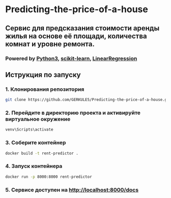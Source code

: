 # Predicting-the-price-of-a-house
## Сервис для предсказания стоимости аренды жилья на основе её площади, количества комнат и уровне ремонта.
### Powered by [Python3](https://www.python.org), [scikit-learn](https://scikit-learn.org/stable/index.html), [LinearRegression](https://scikit-learn.org/stable/modules/generated/sklearn.linear_model.LinearRegression.html)

## Иструкция по запуску

### 1. Клонирования репозитория
```bash
git clone https://github.com/GERKULE5/Predicting-the-price-of-a-house.git
```

### 2. Перейдите в директорию проекта и активируйте виртуальное окружение

```bash
venv\Scripts\activate
```

### 3. Соберите контейнер
```bash
docker build -t rent-predictor .
```
### 4. Запуск контейнера

```bash
docker run -p 8000:8000 rent-predictor
```

### 5. Сервисе доступен на <http://localhost:8000/docs>

